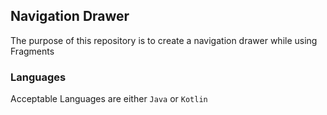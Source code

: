 ## Navigation Drawer

The purpose of this repository is to create a navigation drawer while using Fragments

### Languages
Acceptable Languages are either `Java` or `Kotlin`
